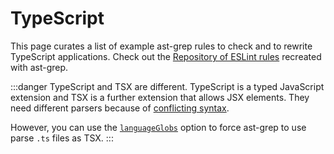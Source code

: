 # TypeScript

This page curates a list of example ast-grep rules to check and to rewrite TypeScript applications.
Check out the [Repository of ESLint rules](https://github.com/ast-grep/eslint/) recreated with ast-grep.

:::danger TypeScript and TSX are different.
TypeScript is a typed JavaScript extension and TSX is a further extension that allows JSX elements.
They need different parsers because of [conflicting syntax](https://www.typescriptlang.org/docs/handbook/jsx.html#the-as-operator).

However, you can use the [`languageGlobs`](/reference/sgconfig.html#languageglobs) option to force ast-grep to use parse `.ts` files as TSX.
:::

<!--@include: ./find-import-file-without-extension.md-->
<!--@include: ./migrate-xstate-v5.md-->
<!--@include: ./no-await-in-promise-all.md-->
<!--@include: ./no-console-except-catch.md-->
<!--@include: ./find-import-usage.md-->
<!--@include: ./switch-from-should-to-expect.md-->
<!--@include: ./speed-up-barrel-import.md-->
<!--@include: ./missing-component-decorator.md-->
<!--@include: ./find-import-identifiers.md-->
